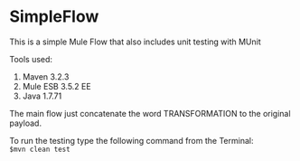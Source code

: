 SimpleFlow
==========

This is a simple Mule Flow that also includes unit testing with MUnit  

Tools used:  
1. Maven 3.2.3  
2. Mule ESB 3.5.2 EE
3. Java 1.7.71  

The main flow just concatenate the word TRANSFORMATION to the original payload. 

To run the testing type the following command from the Terminal:  
`$mvn clean test`
